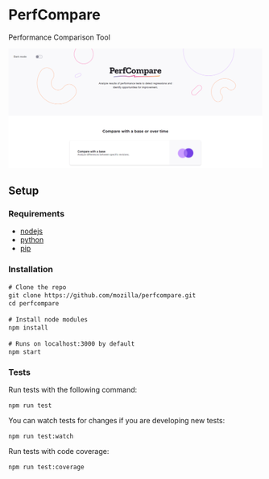# PerfCompare

Performance Comparison Tool

![screenshot](screenshot.png)

## Setup

### Requirements

-   [nodejs](https://nodejs.org/en/download/)
-   [python](https://www.python.org/downloads/release/python-369/)
-   [pip](https://pip.pypa.io/en/stable/installation/)

### Installation

```
# Clone the repo
git clone https://github.com/mozilla/perfcompare.git
cd perfcompare

# Install node modules
npm install

# Runs on localhost:3000 by default
npm start
```

### Tests

Run tests with the following command:

```
npm run test
```

You can watch tests for changes if you are developing new tests:

```
npm run test:watch
```

Run tests with code coverage:

```
npm run test:coverage
```
